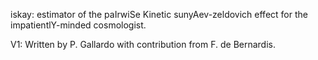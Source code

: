 iskay: estimator of the paIrwiSe Kinetic sunyAev-zeldovich effect for the impatientlY-minded cosmologist.

V1: Written by P. Gallardo with contribution from F. de Bernardis.
